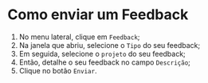 # Como enviar um Feedback

1. No menu lateral, clique em `Feedback`;
2. Na janela que abriu, selecione o `Tipo` do seu feedback;
3. Em seguida, selecione o `projeto` do seu feedback;
4. Então, detalhe o seu feedback no campo `Descrição`;
5. Clique no botão `Enviar`.